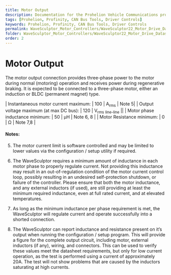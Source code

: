 ```yaml
---
title: Motor Output
description: Documentation for the Prohelion Vehicle Communications protocol
tags: [Prohelion, Profinity, CAN Bus Tools, Driver Controls]
keywords: Prohelion, Profinity, CAN Bus Tools, Driver Controls
permalink: WaveSculptor_Motor_Controllers/WaveSculptor22_Motor_Drive_Datasheet/Motor_Output.html
folder: WaveSculptor_Motor_Controllers/WaveSculptor22_Motor_Drive_Datasheet
order: 2
---
```


# Motor Output

The motor output connection provides three-phase power to the motor during normal (motoring) operation and receives power during regenerative braking.  It is expected to be connected to a three-phase motor, either an induction or BLDC (permanent magnet) type.

| Instantaneous motor current maximum: | 100 | A<sub>rms</sub> | Note 5|
| Output voltage maximum (at max DC bus): | 120 | V<sub>rms</sub> <sub>line-line</sub> ||
| Motor phase inductance minimum: | 50 | µH | Note 6, 8 |
| Motor Resistance minimum: | 0 | Ω | Note 7,8 |

#### Notes:

5)	The motor current limit is software controlled and may be limited to lower values via the configuration / setup utility if required.

6)  The WaveSculptor requires a minimum amount of inductance in each motor phase to properly regulate current.  Not providing this inductance may result in an out-of-regulation condition of the motor current control loop, possibly resulting in an undesired self-protection shutdown, or failure of the controller.  Please ensure that both the motor inductance, and any external inductors (if used), are still providing at least the minimum required inductance, even at full rated current, and at elevated temperatures.

7)  As long as the minimum inductance per phase requirement is met, the WaveSculptor will regulate current and operate successfully into a shorted connection.

8)  The WaveSculptor can report inductance and resistance present on it’s output when running the configuration / setup program.  This will provide a figure for the complete output circuit, including motor, external inductors (if any), wiring, and connectors.  This can be used to verify these values meet the datasheet requirements, but only for low current operation, as the test is performed using a current of approximately 20A.  The test will not show problems that are caused by the inductors saturating at high currents.
